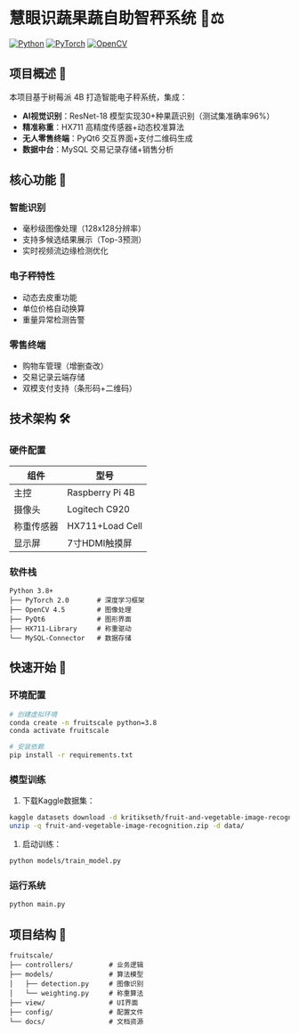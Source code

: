 # 慧眼识蔬果蔬自助智秤系统 🍎⚖️

[![Python](https://img.shields.io/badge/Python-3.8%2B-blue)](https://www.python.org/)
[![PyTorch](https://img.shields.io/badge/PyTorch-2.0+-red)](https://pytorch.org/)
[![OpenCV](https://img.shields.io/badge/OpenCV-4.5+-green)](https://opencv.org/)

## 项目概述 🌟
本项目基于树莓派 4B 打造智能电子秤系统，集成：
- **AI视觉识别**：ResNet-18 模型实现30+种果蔬识别（测试集准确率96%）
- **精准称重**：HX711 高精度传感器+动态校准算法
- **无人零售终端**：PyQt6 交互界面+支付二维码生成
- **数据中台**：MySQL 交易记录存储+销售分析

## 核心功能 🚀
### 智能识别
- 毫秒级图像处理（128x128分辨率）
- 支持多候选结果展示（Top-3预测）
- 实时视频流边缘检测优化

### 电子秤特性
- 动态去皮重功能
- 单位价格自动换算
- 重量异常检测告警

### 零售终端
- 购物车管理（增删查改）
- 交易记录云端存储
- 双模支付支持（条形码+二维码）

## 技术架构 🛠️
### 硬件配置
| 组件              | 型号              |
|-------------------|-------------------|
| 主控              | Raspberry Pi 4B  |
| 摄像头            | Logitech C920     |
| 称重传感器        | HX711+Load Cell   |
| 显示屏            | 7寸HDMI触摸屏     |

### 软件栈
```text
Python 3.8+
├── PyTorch 2.0       # 深度学习框架
├── OpenCV 4.5        # 图像处理
├── PyQt6             # 图形界面
├── HX711-Library     # 称重驱动
└── MySQL-Connector   # 数据存储
```

## 快速开始 🚦

### 环境配置

```bash
# 创建虚拟环境
conda create -n fruitscale python=3.8
conda activate fruitscale

# 安装依赖
pip install -r requirements.txt
```

### 模型训练

1. 下载Kaggle数据集：

```bash
kaggle datasets download -d kritikseth/fruit-and-vegetable-image-recognition
unzip -q fruit-and-vegetable-image-recognition.zip -d data/
```

1. 启动训练：

```bash
python models/train_model.py
```

### 运行系统

```bash
python main.py
```

## 项目结构 📂

```
fruitscale/
├── controllers/         # 业务逻辑
├── models/              # 算法模型
│   ├── detection.py     # 图像识别
│   └── weighting.py     # 称重算法
├── view/                # UI界面
├── config/              # 配置文件
└── docs/                # 文档资源
```
